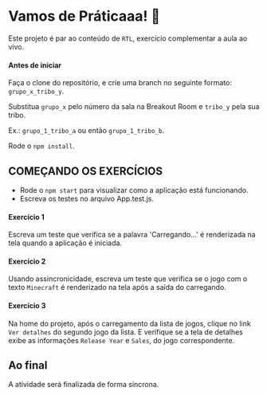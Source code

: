 # Vamos de Práticaaa! 🚀

Este projeto é par ao conteúdo de `RTL`, exercício complementar a aula ao vivo.

#### Antes de iniciar

Faça o clone do repositório, e crie uma branch no seguinte formato: `grupo_x_tribo_y`.

Substitua `grupo_x` pelo número da sala na Breakout Room e `tribo_y` pela sua tribo.

Ex.: `grupo_1_tribo_a` ou então `grupo_1_tribo_b`.

Rode o `npm install`.

## COMEÇANDO OS EXERCÍCIOS

- Rode o `npm start` para visualizar como a aplicação está funcionando.
- Escreva os testes no arquivo App.test.js.

#### Exercício 1

Escreva um teste que verifica se a palavra 'Carregando...' é renderizada na tela quando a aplicação é iniciada.

#### Exercício 2

Usando assincronicidade, escreva um teste que verifica se o jogo com o texto `Minecraft` é renderizado na tela após a saída do carregando.

#### Exercício 3

Na home do projeto, após o carregamento da lista de jogos, clique no link `Ver detalhes` do segundo jogo da lista.
E verifique se a tela de detalhes exibe as informações `Release Year` e `Sales`, do jogo correspondente.

## Ao final

A atividade será finalizada de forma síncrona.
